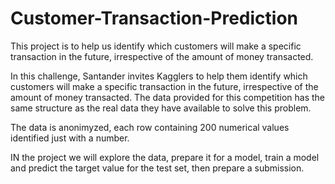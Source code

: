 # Customer-Transaction-Prediction

This project is to help us identify which customers will make a specific transaction in the future, irrespective of the amount of money transacted.

In this challenge, Santander invites Kagglers to help them identify which customers will make a specific transaction in the future, irrespective of the amount of money transacted. The data provided for this competition has the same structure as the real data they have available to solve this problem.

The data is anonimyzed, each row containing 200 numerical values identified just with a number.

IN the project we will explore the data, prepare it for a model, train a model and predict the target value for the test set, then prepare a submission.
